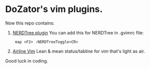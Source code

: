 DoZator's vim plugins.
======================

Now this repo contains:

1. [NERDTree plugin](https://github.com/scrooloose/nerdtree)
  You can add this for NERDTree in .gvimrc file:

    	map <F2> :NERDTreeToggle<CR>

2. [Airline Vim](https://github.com/vim-airline/vim-airline) Lean & mean status/tabline for vim that's light as air.

Good luck in coding.
